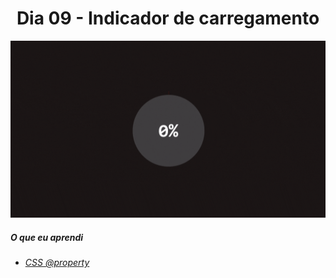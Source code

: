 
<h1 align= "center">
 Dia 09 - Indicador de carregamento<a name="id08"></a>
</h1>

 ![](https://github.com/leokattah/30_dias_De_CSS/blob/main/assets/dia9.gif)

 ##### O que eu aprendi

* *[CSS @property](https://css-tricks.com/exploring-property-and-its-animating-powers/)*


